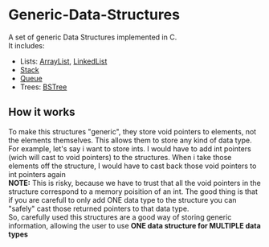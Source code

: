 # Generic-Data-Structures
A set of generic Data Structures implemented in C. <br>
It includes:
* Lists: [ArrayList](/src/ArrayList), [LinkedList](/src/LinkedList)
* [Stack](src/Stack)
* [Queue](src/Queue)
* Trees: [BSTree](src/BSTree)

## How it works
To make this structures "generic", they store void pointers to elements, not the elements themselves. This allows them to 
store any kind of data type. <br>
For example, let's say i want to store ints. I would have to add int pointers (wich will cast to void pointers) to the structures.
When i take those elements off the structure, I would have to cast back those void pointers to int pointers again<br>
<b>NOTE:</b> This is risky, because we have to trust that all the void pointers in the structure correspond to a memory poisition of an int. The good 
thing is that if you are carefull to only add ONE data type to the structure you can "safely" cast those returned pointers to that data type. <br>
So, carefully used this structures are a good way of storing generic information, allowing the user to use <b>ONE data structure for MULTIPLE data types</b>

